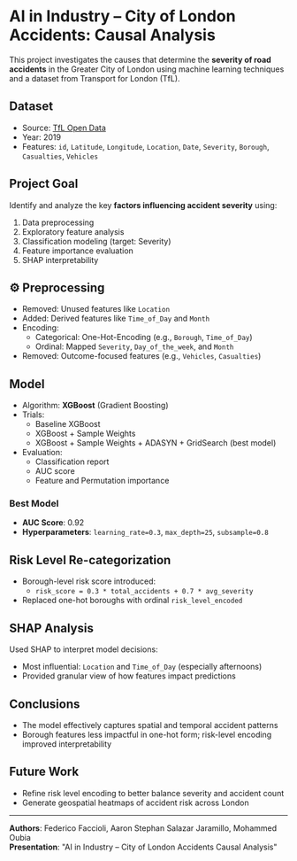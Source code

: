 # AI in Industry – City of London Accidents: Causal Analysis

This project investigates the causes that determine the **severity of road accidents** in the Greater City of London using machine learning techniques and a dataset from Transport for London (TfL).

## Dataset

- Source: [TfL Open Data](https://api.tfl.gov.uk)
- Year: 2019
- Features: `id`, `Latitude`, `Longitude`, `Location`, `Date`, `Severity`, `Borough`, `Casualties`, `Vehicles`

## Project Goal

Identify and analyze the key **factors influencing accident severity** using:
1. Data preprocessing
2. Exploratory feature analysis
3. Classification modeling (target: Severity)
4. Feature importance evaluation
5. SHAP interpretability

## ⚙️ Preprocessing

- Removed: Unused features like `Location`
- Added: Derived features like `Time_of_Day` and `Month`
- Encoding:
  - Categorical: One-Hot-Encoding (e.g., `Borough`, `Time_of_Day`)
  - Ordinal: Mapped `Severity`, `Day_of_the_week`, and `Month`
- Removed: Outcome-focused features (e.g., `Vehicles`, `Casualties`)

## Model

- Algorithm: **XGBoost** (Gradient Boosting)
- Trials:
  - Baseline XGBoost
  - XGBoost + Sample Weights
  - XGBoost + Sample Weights + ADASYN + GridSearch (best model)
- Evaluation:
  - Classification report
  - AUC score
  - Feature and Permutation importance

### Best Model
- **AUC Score**: 0.92
- **Hyperparameters**: `learning_rate=0.3`, `max_depth=25`, `subsample=0.8`

## Risk Level Re-categorization

- Borough-level risk score introduced:
  - `risk_score = 0.3 * total_accidents + 0.7 * avg_severity`
- Replaced one-hot boroughs with ordinal `risk_level_encoded`

## SHAP Analysis

Used SHAP to interpret model decisions:
- Most influential: `Location` and `Time_of_Day` (especially afternoons)
- Provided granular view of how features impact predictions

## Conclusions

- The model effectively captures spatial and temporal accident patterns
- Borough features less impactful in one-hot form; risk-level encoding improved interpretability

## Future Work

- Refine risk level encoding to better balance severity and accident count
- Generate geospatial heatmaps of accident risk across London

---

**Authors**: Federico Faccioli, Aaron Stephan Salazar Jaramillo, Mohammed Oubia  
**Presentation**: "AI in Industry – City of London Accidents Causal Analysis"
